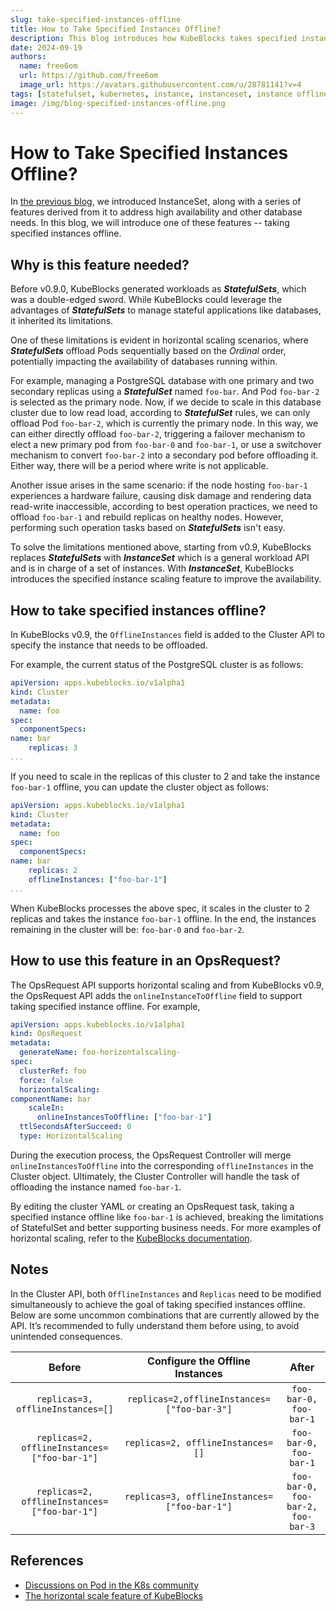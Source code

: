 ```yaml
---
slug: take-specified-instances-offline
title: How to Take Specified Instances Offline?
description: This blog introduces how KubeBlocks takes specified instances offline using InstanceSet.
date: 2024-09-19
authors:
  name: free6om
  url: https://github.com/free6om
  image_url: https://avatars.githubusercontent.com/u/28781141?v=4
tags: [statefulset, kubernetes, instance, instanceset, instance offline, horizontal scale, scale in, scale out]
image: /img/blog-specified-instances-offline.png
---
```


# How to Take Specified Instances Offline?

In [the previous blog](https://kubeblocks.io/blog/instanceset-introduction), we introduced InstanceSet, along with a series of features derived from it to address high availability and other database needs. In this blog, we will introduce one of these features -- taking specified instances offline.

## Why is this feature needed?

Before v0.9.0, KubeBlocks generated workloads as ***StatefulSets***, which was a double-edged sword. While KubeBlocks could leverage the advantages of ***StatefulSets*** to manage stateful applications like databases, it inherited its limitations.

One of these limitations is evident in horizontal scaling scenarios, where ***StatefulSets*** offload Pods sequentially based on the *Ordinal* order, potentially impacting the availability of databases running within.

For example, managing a PostgreSQL database with one primary and two secondary replicas using a ***StatefulSet*** named `foo-bar`. And Pod `foo-bar-2` is selected as the primary node. Now, if we decide to scale in this database cluster due to low read load, according to ***StatefulSet*** rules, we can only offload Pod `foo-bar-2`, which is currently the primary node. In this way, we can either directly offload `foo-bar-2`, triggering a failover mechanism to elect a new primary pod from `foo-bar-0` and `foo-bar-1`, or use a switchover mechanism to convert `foo-bar-2` into a secondary pod before offloading it. Either way, there will be a period where write is not applicable.

Another issue arises in the same scenario: if the node hosting `foo-bar-1` experiences a hardware failure, causing disk damage and rendering data read-write inaccessible, according to best operation practices, we need to offload `foo-bar-1` and rebuild replicas on healthy nodes. However, performing such operation tasks based on ***StatefulSets*** isn't easy.

To solve the limitations mentioned above, starting from v0.9, KubeBlocks replaces ***StatefulSets*** with ***InstanceSet*** which is a general workload API and is in charge of a set of instances. With ***InstanceSet***, KubeBlocks introduces the specified instance scaling feature to improve the availability.

## How to take specified instances offline?

In KubeBlocks v0.9, the `OfflineInstances` field is added to the Cluster API to specify the instance that needs to be offloaded.

For example, the current status of the PostgreSQL cluster is as follows:

```yaml
apiVersion: apps.kubeblocks.io/v1alpha1
kind: Cluster
metadata:
  name: foo
spec:
  componentSpecs:
name: bar
    replicas: 3
...
```

If you need to scale in the replicas of this cluster to 2 and take the instance `foo-bar-1` offline, you can update the cluster object as follows:

```yaml
apiVersion: apps.kubeblocks.io/v1alpha1
kind: Cluster
metadata:
  name: foo
spec:
  componentSpecs:
name: bar
    replicas: 2
    offlineInstances: ["foo-bar-1"]
...
```

When KubeBlocks processes the above spec, it scales in the cluster to 2 replicas and takes the instance `foo-bar-1` offline. In the end, the instances remaining in the cluster will be: `foo-bar-0` and `foo-bar-2`.

## How to use this feature in an OpsRequest?

The OpsRequest API supports horizontal scaling and from KubeBlocks v0.9, the OpsRequest API adds the `onlineInstanceToOffline` field to support taking specified instance offline. For example,

```yaml
apiVersion: apps.kubeblocks.io/v1alpha1
kind: OpsRequest
metadata:
  generateName: foo-horizontalscaling-
spec:
  clusterRef: foo
  force: false
  horizontalScaling:
componentName: bar
    scaleIn:
      onlineInstancesToOffline: ["foo-bar-1"]
  ttlSecondsAfterSucceed: 0
  type: HorizontalScaling
```

During the execution process, the OpsRequest Controller will merge `onlineInstancesToOffline` into the corresponding `offlineInstances` in the Cluster object. Ultimately, the Cluster Controller will handle the task of offloading the instance named `foo-bar-1`.

By editing the cluster YAML or creating an OpsRequest task, taking a specified instance offline like `foo-bar-1` is achieved, breaking the limitations of StatefulSet and better supporting business needs. For more examples of horizontal scaling, refer to the [KubeBlocks documentation](https://kubeblocks.io/docs/preview/api_docs/maintenance/scale/horizontal-scale).

## Notes

In the Cluster API, both `OfflineInstances` and `Replicas` need to be modified simultaneously to achieve the goal of taking specified instances offline. Below are some uncommon combinations that are currently allowed by the API. It’s recommended to fully understand them before using, to avoid unintended consequences.

| Before | Configure the Offline Instances | After |
| :----: | :-----------------------: | :---: |
| `replicas=3, offlineInstances=[]` | `replicas=2,offlineInstances=["foo-bar-3"]` | `foo-bar-0, foo-bar-1` |
| `replicas=2, offlineInstances=["foo-bar-1"]` | `replicas=2, offlineInstances=[]` | `foo-bar-0, foo-bar-1` |
| `replicas=2, offlineInstances=["foo-bar-1"]` | `replicas=3, offlineInstances=["foo-bar-1"]` | `foo-bar-0, foo-bar-2, foo-bar-3` |

## References

- [Discussions on Pod in the K8s community](https://github.com/kubernetes/kubernetes/issues/83224)
- [The horizontal scale feature of KubeBlocks](https://kubeblocks.io/docs/release-0.9/api_docs/maintenance/scale/horizontal-scale)
